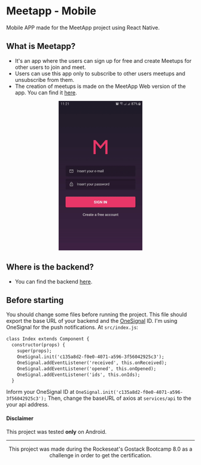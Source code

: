 # Meetapp - Mobile

Mobile APP made for the MeetApp project using React Native.

## What is Meetapp?

- It's an app where the users can sign up for free and create Meetups for other users to join and meet.
- Users can use this app only to subscribe to other users meetups and unsubscribe from them.
- The creation of meetups is made on the MeetApp Web version of the app. You can find it [here](https://github.com/igorsouza-dev/meetapp-frontend).

<div align="center">
<img src="demo.gif" height="400">
</div>

## Where is the backend?

- You can find the backend [here](https://github.com/igorsouza-dev/meetapp-backend).

## Before starting

You should change some files before running the project.
This file should export the base URL of your backend and the [OneSignal](https://onesignal.com/) ID. I'm using OneSignal for the push notifications.
At `src/index.js`:

```
class Index extends Component {
  constructor(props) {
    super(props);
    OneSignal.init('c135a8d2-f0e0-4071-a596-3f56042925c3');
    OneSignal.addEventListener('received', this.onReceived);
    OneSignal.addEventListener('opened', this.onOpened);
    OneSignal.addEventListener('ids', this.onIds);
  }
```

Inform your OneSignal ID at `OneSignal.init('c135a8d2-f0e0-4071-a596-3f56042925c3');`
Then, change the baseURL of axios at `services/api` to the your api address.

#### Disclaimer

This project was tested **only** on Android.

---

<div align="center">
This project was made during the Rockeseat's Gostack Bootcamp 8.0 as a challenge in order to get the certification.
</div>
